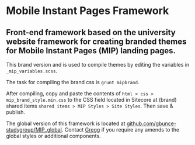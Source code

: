 # Mobile Instant Pages Framework

## Front-end framework based on the university website framework for creating branded themes for Mobile Instant Pages (MIP) landing pages.

This brand version and is used to compile themes by editing the variables in `_mip_variables.scss`.

The task for compiling the brand css is `grunt mipbrand`. 

After compiling, copy and paste the contents of `html > css > mip_brand_style.min.css` to the CSS field located in Sitecore at (brand) shared items `shared items > MIP Styles > Site Styles`. Then save & publish.

The global version of this framework is located at [github.com/gbunce-studygroup/MIP_global](https://github.com/gbunce-studygroup/MIP_global). Contact [Gregg](mailto:gbunce@studygroup.com) if you require any amends to the global styles or additional components.